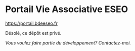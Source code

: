 # Portail Vie Associative ESEO

https://portail.bdeeseo.fr

Désolé, ce dépôt est privé.

*Vous voulez faire partie du développement? Contactez-moi.*
